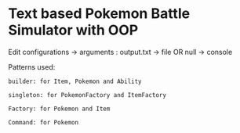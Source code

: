 # Text based Pokemon Battle Simulator with OOP


Edit configurations -> arguments : output.txt -> file OR 
				   null -> console

Patterns used:

	builder: for Item, Pokemon and Ability
 
	singleton: for PokemonFactory and ItemFactory
 
	Factory: for Pokemon and Item
 
	Command: for Pokemon
